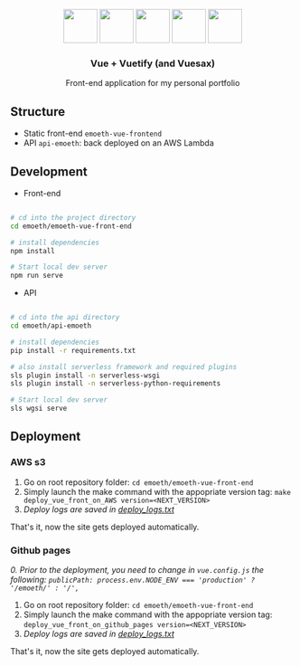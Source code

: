 <p align="center">
  <p align="center">
    <img src="https://upload.wikimedia.org/wikipedia/commons/thumb/9/95/Vue.js_Logo_2.svg/1024px-Vue.js_Logo_2.svg.png" height="60">
    <img src="https://static.thenounproject.com/png/2663763-200.png" height="60">
    <img src="https://seeklogo.com/images/V/vuetify-logo-3BCF73C928-seeklogo.com.png" height="60" padding-left="10">
    <img src="https://static.thenounproject.com/png/2663763-200.png" height="60">
    <img src="https://vuesax.com/logos/logo-vuesax-svg-7.svg" height="60" padding-left="10">
  </div>
  
  <h3 align="center">Vue + Vuetify (and Vuesax)</h3>
  <p align="center">Front-end application for my personal portfolio<p>
</p>

## Structure
- Static front-end `emoeth-vue-frontend`
- API `api-emoeth`: back deployed on an AWS Lambda

## Development

- Front-end

```bash

# cd into the project directory
cd emoeth/emoeth-vue-front-end

# install dependencies
npm install

# Start local dev server
npm run serve
```

- API

```bash

# cd into the api directory
cd emoeth/api-emoeth

# install dependencies
pip install -r requirements.txt

# also install serverless framework and required plugins
sls plugin install -n serverless-wsgi
sls plugin install -n serverless-python-requirements

# Start local dev server
sls wgsi serve
```


## Deployment
### AWS s3

1. Go on root repository folder: `cd emoeth/emoeth-vue-front-end`
2. Simply launch the make command with the appopriate version tag: `make deploy_vue_front_on_AWS version=<NEXT_VERSION>`
3. *Deploy logs are saved in [deploy_logs.txt](./deploy_logs.txt)*

That's it, now the site gets deployed automatically.

### Github pages
*0. Prior to the deployment, you need to change in `vue.config.js` the following: `publicPath: process.env.NODE_ENV === 'production' ? '/emoeth/' : '/',`*
1. Go on root repository folder: `cd emoeth/emoeth-vue-front-end`
2. Simply launch the make command with the appopriate version tag: `deploy_vue_front_on_github_pages version=<NEXT_VERSION>`
3. *Deploy logs are saved in [deploy_logs.txt](./deploy_logs.txt)*

That's it, now the site gets deployed automatically.
